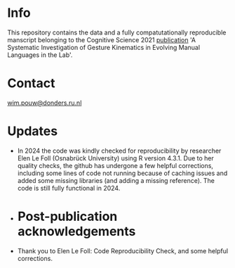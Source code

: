 # Info
This repository contains the data and a fully compatutationally reproducible manscript belonging to the Cognitive Science 2021 [publication](https://onlinelibrary.wiley.com/doi/10.1111/cogs.13014) 'A Systematic Investigation of Gesture Kinematics in Evolving Manual Languages in the Lab'.

# Contact
wim.pouw@donders.ru.nl

# Updates
- In 2024 the code was kindly checked for reproducibility by researcher Elen Le Foll (Osnabrück University) using R version 4.3.1. Due to her quality checks, the github has undergone a few helpful corrections, including some lines of code not running because of caching issues and added some missing libraries (and adding a missing reference). The code is still fully functional in 2024.

- # Post-publication acknowledgements
- Thank you to Elen Le Foll: Code Reproducibility Check, and some helpful corrections.
